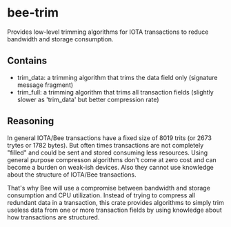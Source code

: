 # bee-trim

Provides low-level trimming algorithms for IOTA transactions to reduce bandwidth and storage consumption.

## Contains
* trim_data: a trimming algorithm that trims the data field only (signature message fragment)
* trim_full: a trimming algorithm that trims all transaction fields (slightly slower as 'trim_data' but better compression rate)

## Reasoning

In general IOTA/Bee transactions have a fixed size of 8019 trits (or 2673 trytes or 1782 bytes). But often times transactions are not completely "filled" and could be sent and stored consuming less resources. Using general purpose compresson algorithms don't come at zero cost and can become a burden on weak-ish devices. Also they cannot use knowledge about the structure of IOTA/Bee transactions.

That's why Bee will use a compromise between bandwidth and storage consumption and CPU utilization. Instead of trying to compress all redundant data in a transaction, this crate provides algorithms to simply trim useless data from one or more transaction fields by using knowledge about how transactions are structured.